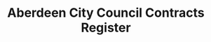 ---
schema: default
title: Aberdeen City Council Contracts Register
organization: Aberdeen City Council
notes: >-
    Aberdeen City Council in accordance with [**Section 35** of the Procurement Reform (Scotland) Act 2014](http://www.legislation.gov.uk/asp/2014/12/section/35) have a legal obligation to publish a Contracts Register as a statement of current and future contracting opportunities.

    The Contracts Register is based on information and supporting documentation provided by Budget Holders and will continually undergo a verification process by Aberdeen City Council's **Commercial and Procurement Services**.

    The Contracts Register is available on [Aberdeen City Council's website](https://www.aberdeencity.gov.uk/services/council-and-democracy/financial-information-and-procurement/contracts-register) as a pdf document.  The same details are provided here as open data to increase the accessibility of this information.

    Aberdeen City Council tenders are advertised on the [Public Contracts Scotland portal](https://www.publiccontractsscotland.gov.uk/search/Search_MainPageAdv.aspx). You can register on the portal as a supplier and download tender documents from there. 

    The standard terms and conditions relating to low value/low risk orders (Purchase Orders) are also available on [Aberdeen City Council's website](https://www.aberdeencity.gov.uk/services/council-and-democracy/financial-information-and-procurement/contracts-register), along with a list of additional providers of procurement opportunities and contact details for the Commercial and Procurement Service. 
resources:
  - name: Aberdeen City Council Contracts Register XLSX
  - url: >-
      https://data.aberdeencity.gov.uk/dataset/f319b0c8-50a3-4167-bbb9-69e94a9aa8b1/resource/6878ec51-8fae-4654-ba5f-a9f6f10ba603/download/aberdeen-city-contract-register-feb-2020.xlsx
  - format: XLSX
license: Open Government Licence 3.0 (United Kingdom)
category:

  - Aberdeen
  - Contracts
  - Finance
maintainer: Aberdeen City Council
maintainer_email: someone@example.com
---